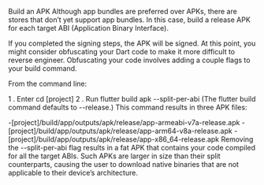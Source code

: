 Build an APK
Although app bundles are preferred over APKs, there are stores that don’t yet support app bundles. In this case, build a release APK for each target ABI (Application Binary Interface).

If you completed the signing steps, the APK will be signed. At this point, you might consider obfuscating your Dart code to make it more difficult to reverse engineer. Obfuscating your code involves adding a couple flags to your build command.

From the command line:

1 . Enter cd [project]
2 . Run flutter build apk --split-per-abi
(The flutter build command defaults to --release.)
This command results in three APK files:

-[project]/build/app/outputs/apk/release/app-armeabi-v7a-release.apk
-[project]/build/app/outputs/apk/release/app-arm64-v8a-release.apk
-[project]/build/app/outputs/apk/release/app-x86_64-release.apk
Removing the --split-per-abi flag results in a fat APK that contains your code compiled for all the target ABIs. Such APKs are larger in size than their split counterparts, causing the user to download native binaries that are not applicable to their device’s architecture.

